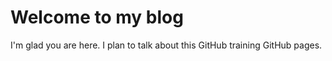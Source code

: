 # Welcome to my blog

I'm glad you are here. I plan to talk about this GitHub training GitHub pages.

